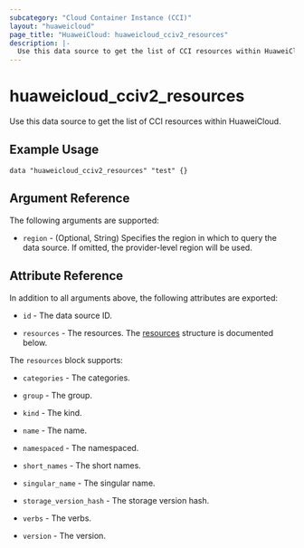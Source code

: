 ```yaml
---
subcategory: "Cloud Container Instance (CCI)"
layout: "huaweicloud"
page_title: "HuaweiCloud: huaweicloud_cciv2_resources"
description: |-
  Use this data source to get the list of CCI resources within HuaweiCloud.
---
```


# huaweicloud_cciv2_resources

Use this data source to get the list of CCI resources within HuaweiCloud.

## Example Usage

```hcl
data "huaweicloud_cciv2_resources" "test" {}
```

## Argument Reference

The following arguments are supported:

* `region` - (Optional, String) Specifies the region in which to query the data source.
  If omitted, the provider-level region will be used.

## Attribute Reference

In addition to all arguments above, the following attributes are exported:

* `id` - The data source ID.

* `resources` - The resources.
  The [resources](#attrblock_resources) structure is documented below.

<a name="attrblock_resources"></a>
The `resources` block supports:

* `categories` - The categories.

* `group` - The group.

* `kind` - The kind.

* `name` - The name.

* `namespaced` - The namespaced.

* `short_names` - The short names.

* `singular_name` - The singular name.

* `storage_version_hash` - The storage version hash.

* `verbs` - The verbs.

* `version` - The version.
